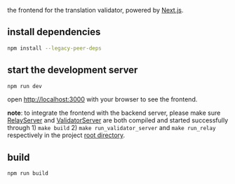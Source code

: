 the frontend for the translation validator, powered by [Next.js](https://nextjs.org).

## install dependencies

```bash
npm install --legacy-peer-deps
```

## start the development server

```bash
npm run dev
```

open [http://localhost:3000](http://localhost:3000) with your browser to see the frontend.

**note**: to integrate the frontend with the backend server, please make sure [RelayServer](../relay_server/RelayServer.cpp) and [ValidatorServer](../src/ValidatorServer.cpp) are both compiled and started successfully through 1) `make build` 2) `make run_validator_server` and `make run_relay` respectively in the project [root directory](../).

## build

```bash
npm run build
```
